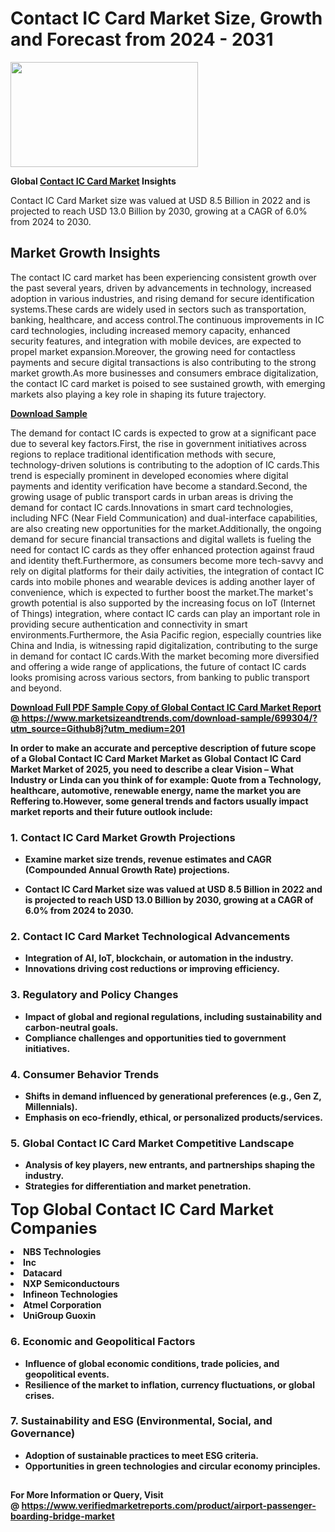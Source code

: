 <H1>Contact IC Card Market Size, Growth and Forecast from 2024 - 2031</H1><img class="aligncenter size-medium wp-image-584254" src="https://thirdeyenews.in/wp-content/uploads/2024/09/Global-Market-Research-300x168.jpeg" alt="" width="300" height="168" /><p><strong>Global&nbsp;<a href="https://www.marketsizeandtrends.com/download-sample/699304/?utm_source=Github8j?utm_medium=201">Contact IC Card Market</a> Insights</strong></p><p>Contact IC Card Market size was valued at USD 8.5 Billion in 2022 and is projected to reach USD 13.0 Billion by 2030, growing at a CAGR of 6.0% from 2024 to 2030.</p><p><h2>Market Growth Insights</h2> <p>The contact IC card market has been experiencing consistent growth over the past several years, driven by advancements in technology, increased adoption in various industries, and rising demand for secure identification systems.These cards are widely used in sectors such as transportation, banking, healthcare, and access control.The continuous improvements in IC card technologies, including increased memory capacity, enhanced security features, and integration with mobile devices, are expected to propel market expansion.Moreover, the growing need for contactless payments and secure digital transactions is also contributing to the strong market growth.As more businesses and consumers embrace digitalization, the contact IC card market is poised to see sustained growth, with emerging markets also playing a key role in shaping its future trajectory.</p> <p><strong><a href="#">Download Sample</a></strong></p> <p>The demand for contact IC cards is expected to grow at a significant pace due to several key factors.First, the rise in government initiatives across regions to replace traditional identification methods with secure, technology-driven solutions is contributing to the adoption of IC cards.This trend is especially prominent in developed economies where digital payments and identity verification have become a standard.Second, the growing usage of public transport cards in urban areas is driving the demand for contact IC cards.Innovations in smart card technologies, including NFC (Near Field Communication) and dual-interface capabilities, are also creating new opportunities for the market.Additionally, the ongoing demand for secure financial transactions and digital wallets is fueling the need for contact IC cards as they offer enhanced protection against fraud and identity theft.Furthermore, as consumers become more tech-savvy and rely on digital platforms for their daily activities, the integration of contact IC cards into mobile phones and wearable devices is adding another layer of convenience, which is expected to further boost the market.The market's growth potential is also supported by the increasing focus on IoT (Internet of Things) integration, where contact IC cards can play an important role in providing secure authentication and connectivity in smart environments.Furthermore, the Asia Pacific region, especially countries like China and India, is witnessing rapid digitalization, contributing to the surge in demand for contact IC cards.With the market becoming more diversified and offering a wide range of applications, the future of contact IC cards looks promising across various sectors, from banking to public transport and beyond.</p> <p><strong><a href="#"></p><p><span class=""><strong>Download Full PDF Sample Copy of Global Contact IC Card Market Report</strong> @ <a href="https://www.marketsizeandtrends.com/download-sample/699304/?utm_source=Github8j?utm_medium=201" target="_blank">https://www.marketsizeandtrends.com/download-sample/699304/?utm_source=Github8j?utm_medium=201</a></span></p><p>In order to make an accurate and perceptive description of future scope of a Global&nbsp;Contact IC Card Market Market as Global&nbsp;Contact IC Card Market Market of 2025, you need to describe a clear Vision &ndash; What Industry or Linda can you think of for example: Quote from a Technology, healthcare, automotive, renewable energy, name the market you are Reffering to.However, some general trends and factors usually impact market reports and their future outlook include:</p><h3>1.&nbsp;<strong>Contact IC Card Market Growth Projections</strong></h3><ul><li>Examine market size trends, revenue estimates and CAGR (Compounded Annual Growth Rate) projections.</li><li><p>Contact IC Card Market size was valued at USD 8.5 Billion in 2022 and is projected to reach USD 13.0 Billion by 2030, growing at a CAGR of 6.0% from 2024 to 2030.</p></li></ul><h3>2.&nbsp;<strong>Contact IC Card Market Technological Advancements</strong></h3><ul><li>Integration of AI, IoT, blockchain, or automation in the industry.</li><li>Innovations driving cost reductions or improving efficiency.</li></ul><h3>3.&nbsp;<strong>Regulatory and Policy Changes</strong></h3><ul><li>Impact of global and regional regulations, including sustainability and carbon-neutral goals.</li><li>Compliance challenges and opportunities tied to government initiatives.</li></ul><h3>4.&nbsp;<strong>Consumer Behavior Trends</strong></h3><ul><li>Shifts in demand influenced by generational preferences (e.g., Gen Z, Millennials).</li><li>Emphasis on eco-friendly, ethical, or personalized products/services.</li></ul><h3>5.&nbsp;<strong>Global Contact IC Card Market Competitive Landscape</strong></h3><ul><li>Analysis of key players, new entrants, and partnerships shaping the industry.</li><li>Strategies for differentiation and market penetration.</li></ul><p data-pm-slice="1 1 []"><span style="color: inherit; font-family: inherit; font-size: 25px;">Top Global Contact IC Card Market Companies</span></p><div class="" data-test-id=""><p><li>NBS Technologies</li><li> Inc</li><li> Datacard</li><li> NXP Semiconductours</li><li> Infineon Technologies</li><li> Atmel Corporation</li><li> UniGroup Guoxin</li></p></div><h3>6.&nbsp;<strong>Economic and Geopolitical Factors</strong></h3><ul><li>Influence of global economic conditions, trade policies, and geopolitical events.</li><li>Resilience of the market to inflation, currency fluctuations, or global crises.</li></ul><h3>7.&nbsp;<strong>Sustainability and ESG (Environmental, Social, and Governance)</strong></h3><ul><li>Adoption of sustainable practices to meet ESG criteria.</li><li>Opportunities in green technologies and circular economy principles.</li></ul><h2><strong style="font-size: 14px;">For More Information or Query, Visit @&nbsp;</strong><a style="background-color: #ffffff; font-size: 14px;" href="https://www.marketsizeandtrends.com/report/contact-ic-card-market/" target="_blank">https://www.verifiedmarketreports.com/product/airport-passenger-boarding-bridge-market</a></h2>